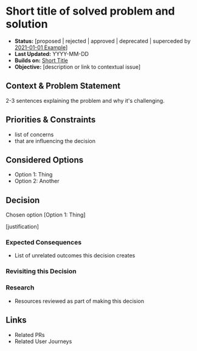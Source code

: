 # Short title of solved problem and solution

* **Status:** [proposed | rejected | approved | deprecated | superceded by [2021-01-01 Example](2021-01-01-example.md)]
* **Last Updated:** YYYY-MM-DD
* **Builds on:** [Short Title](2021-05-15-short-title.md)
* **Objective:** [description or link to contextual issue]

## Context & Problem Statement

2-3 sentences explaining the problem and why it's challenging.

## Priorities & Constraints <!-- optional -->

* list of concerns
* that are influencing the decision

## Considered Options

* Option 1: Thing
* Option 2: Another

## Decision

Chosen option [Option 1: Thing]

[justification]

### Expected Consequences <!-- optional -->

* List of unrelated outcomes this decision creates

### Revisiting this Decision <!-- optional -->

### Research <!-- optional -->

* Resources reviewed as part of making this decision

## Links

* Related PRs
* Related User Journeys